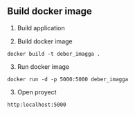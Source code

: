 ## Build docker image

1) Build application

2) Build docker image

```shell
docker build -t deber_imagga .

```
3) Run docker image

```shell
docker run -d -p 5000:5000 deber_imagga

```
3) Open proyect

```shell
http:localhost:5000